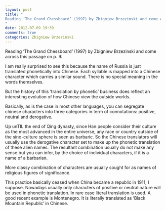 ```yaml
---
layout: post
title: "
Reading ‘The Grand Chessboard’ (1997) by Zbigniew Brzezinski and come across this passage on p. 9:
"
date: 2012-07-09 19:39
comments: true
categories: Zbigniew Brzezinski
---
```


Reading ‘The Grand Chessboard’ (1997) by Zbigniew Brzezinski and come across this passage on p. 9:


I am really surprised to see this because the name of Russia is just translated phonetically into Chinese. Each syllable is mapped into a Chinese character which carries a similar sound. There is no special meaning in the words themselves.


But the history of this ‘translation by phonetic’ business does reflect an interesting evolution of how Chinese view the outside worlds.


Basically, as is the case in most other languages, you can segregate chinese characters into three categories in term of  connotations: positive, neutral and derogative.


Up unTIL the end of Qing dynasty, since Han people consider their culture as the most advanced in  the entire universe, any race or country  outside of the sino-culture sphere  is seen as  barbaric. So the Chinese translators will usually use the derogative character set to make up the  phonetic translation of these alien names. The resultant combination usually do not make any sense but you can infer, by the choice of individual characters, if it is a name of a barbarian.


More classy combination of characters are usually sought for as  names of religious figures of significance.


This practice basically ceased when China became a republic in 1911, I suppose. Nowadays usually only characters of positive or neutral nature will be used in phonetic translation. In rare case literal translation is used. A good recent example is Montenegro. It is literally translated as ‘Black Mountain Republic’ in Chinese.

